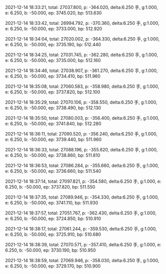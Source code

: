 2021-12-14 18:33:21, total: 27037.800, p: -364.020, delta:6.250 手, g:1.000, e: 6.250, b: -50.000, ep: 3745.020, bp: 513.630

2021-12-14 18:33:42, total: 26994.792, p: -370.360, delta:6.250 手, g:1.000, e: 6.250, b: -50.000, ep: 3733.000, bp: 512.920

2021-12-14 18:34:04, total: 27020.002, p: -364.330, delta:6.250 手, g:1.000, e: 6.250, b: -50.000, ep: 3735.190, bp: 512.440

2021-12-14 18:34:25, total: 27031.745, p: -362.280, delta:6.250 手, g:1.000, e: 6.250, b: -50.000, ep: 3735.000, bp: 512.160

2021-12-14 18:34:46, total: 27038.907, p: -361.270, delta:6.250 手, g:1.000, e: 6.250, b: -50.000, ep: 3734.410, bp: 511.960

2021-12-14 18:35:08, total: 27060.583, p: -358.980, delta:6.250 手, g:1.000, e: 6.250, b: -50.000, ep: 3737.820, bp: 512.100

2021-12-14 18:35:29, total: 27070.106, p: -358.550, delta:6.250 手, g:1.000, e: 6.250, b: -50.000, ep: 3738.490, bp: 512.130

2021-12-14 18:35:50, total: 27080.003, p: -356.400, delta:6.250 手, g:1.000, e: 6.250, b: -50.000, ep: 3741.840, bp: 512.280

2021-12-14 18:36:11, total: 27090.520, p: -356.240, delta:6.250 手, g:1.000, e: 6.250, b: -50.000, ep: 3739.440, bp: 511.960

2021-12-14 18:36:33, total: 27088.196, p: -355.620, delta:6.250 手, g:1.000, e: 6.250, b: -50.000, ep: 3738.860, bp: 511.810

2021-12-14 18:36:53, total: 27086.284, p: -355.660, delta:6.250 手, g:1.000, e: 6.250, b: -50.000, ep: 3736.660, bp: 511.540

2021-12-14 18:37:14, total: 27097.821, p: -354.580, delta:6.250 手, g:1.000, e: 6.250, b: -50.000, ep: 3737.820, bp: 511.550

2021-12-14 18:37:35, total: 27089.946, p: -354.330, delta:6.250 手, g:1.000, e: 6.250, b: -50.000, ep: 3741.110, bp: 511.930

2021-12-14 18:37:57, total: 27051.767, p: -362.430, delta:6.250 手, g:1.000, e: 6.250, b: -50.000, ep: 3724.850, bp: 510.910

2021-12-14 18:38:17, total: 27061.244, p: -359.530, delta:6.250 手, g:1.000, e: 6.250, b: -50.000, ep: 3725.910, bp: 510.680

2021-12-14 18:38:39, total: 27070.571, p: -357.410, delta:6.250 手, g:1.000, e: 6.250, b: -50.000, ep: 3730.190, bp: 510.950

2021-12-14 18:38:59, total: 27069.946, p: -358.030, delta:6.250 手, g:1.000, e: 6.250, b: -50.000, ep: 3729.170, bp: 510.900